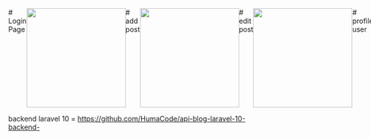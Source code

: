 <div style="display: flex; justify-content: space-between;">
# Login Page
  <img src="[URL_GAMBAR_1](https://github.com/HumaCode/flutter-blog-app-frontend-/assets/75249155/24fe8665-9b28-4dc9-ae96-c8a43ef88282)" width="200">
# add post
  <img src="[URL_GAMBAR_2](https://github.com/HumaCode/flutter-blog-app-frontend-/assets/75249155/b31e8805-5dcc-4d8a-9264-c5fa267fd465)" width="200">
# edit post  
  <img src="[URL_GAMBAR_3](https://github.com/HumaCode/flutter-blog-app-frontend-/assets/75249155/999f535b-86a8-44f0-9f5a-6187e5a88e49)" width="200">
# profile user  
  <img src="[URL_GAMBAR_4](https://github.com/HumaCode/flutter-blog-app-frontend-/assets/75249155/f9cdc878-d00d-4466-873e-bf5d6eaf155c)" width="200">
</div>

backend laravel 10 = https://github.com/HumaCode/api-blog-laravel-10-backend-
